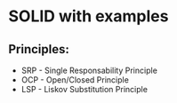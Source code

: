 # SOLID with examples

## Principles:
  - SRP - Single Responsability Principle
  - OCP - Open/Closed Principle
  - LSP - Liskov Substitution Principle
